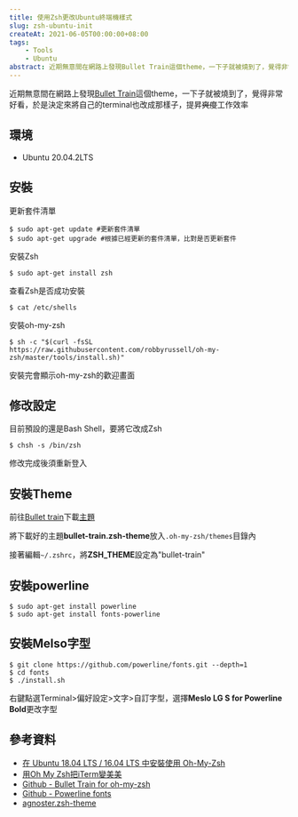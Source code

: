 ```yaml
---
title: 使用Zsh更改Ubuntu終端機樣式
slug: zsh-ubuntu-init
createAt: 2021-06-05T00:00:00+08:00
tags:
    - Tools
    - Ubuntu
abstract: 近期無意間在網路上發現Bullet Train這個theme，一下子就被燒到了，覺得非常好看，於是決定來將自己的terminal也改成那樣子，提昇工作效率
---
```


近期無意間在網路上發現[Bullet Train](https://github.com/caiogondim/bullet-train.zsh)這個theme，一下子就被燒到了，覺得非常好看，於是決定來將自己的terminal也改成那樣子，提昇~~爽度~~工作效率

## 環境
- Ubuntu 20.04.2LTS


## 安裝

更新套件清單
```shell
$ sudo apt-get update #更新套件清單
$ sudo apt-get upgrade #根據已經更新的套件清單，比對是否更新套件
```

安裝Zsh
```shell
$ sudo apt-get install zsh
```

查看Zsh是否成功安裝
```shell
$ cat /etc/shells
```

安裝oh-my-zsh
```shell
$ sh -c "$(curl -fsSL https://raw.githubusercontent.com/robbyrussell/oh-my-zsh/master/tools/install.sh)"
```

安裝完會顯示oh-my-zsh的歡迎畫面

## 修改設定
目前預設的還是Bash Shell，要將它改成Zsh
```shell
$ chsh -s /bin/zsh
```
修改完成後須重新登入

## 安裝Theme
前往[Bullet train](https://github.com/caiogondim/bullet-train.zsh)下載[主題](https://raw.githubusercontent.com/caiogondim/bullet-train-oh-my-zsh-theme/master/bullet-train.zsh-theme)

將下載好的主題**bullet-train.zsh-theme**放入`.oh-my-zsh/themes`目錄內

接著編輯`~/.zshrc`，將**ZSH_THEME**設定為"bullet-train"

## 安裝powerline

```shell
$ sudo apt-get install powerline
$ sudo apt-get install fonts-powerline
```

## 安裝Melso字型
```shell
$ git clone https://github.com/powerline/fonts.git --depth=1
$ cd fonts 
$ ./install.sh
```

右鍵點選Terminal>偏好設定>文字>自訂字型，選擇**Meslo LG S for Powerline Bold**更改字型


## 參考資料

- [在 Ubuntu 18.04 LTS / 16.04 LTS 中安裝使用 Oh-My-Zsh](https://medium.com/@wifferlin0505/%E5%9C%A8-ubuntu-16-04-lts-%E4%B8%AD%E5%AE%89%E8%A3%9D%E4%BD%BF%E7%94%A8-oh-my-zsh-cf92203ca8a2)
- [用Oh My Zsh把iTerm變美美](https://medium.com/@hazelwu/%E7%94%A8oh-my-zsh%E6%8A%8Aiterm%E8%AE%8A%E7%BE%8E%E7%BE%8E-8a18daa8eac)
- [Github - Bullet Train for oh-my-zsh](https://github.com/caiogondim/bullet-train.zsh)
- [Github - Powerline fonts](https://github.com/powerline/fonts)
- [agnoster.zsh-theme](https://github.com/agnoster/agnoster-zsh-theme)
